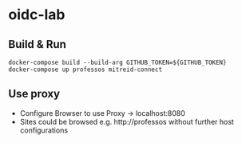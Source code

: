 # oidc-lab

## Build & Run

```
docker-compose build --build-arg GITHUB_TOKEN=${GITHUB_TOKEN}
docker-compose up professos mitreid-connect
```

## Use proxy

- Configure Browser to use Proxy -> localhost:8080
- Sites could be browsed e.g. http://professos without further host configurations

